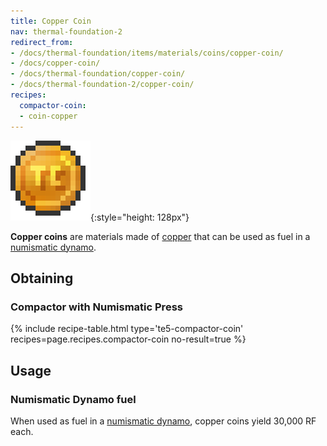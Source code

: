 ```yaml
---
title: Copper Coin
nav: thermal-foundation-2
redirect_from:
- /docs/thermal-foundation/items/materials/coins/copper-coin/
- /docs/copper-coin/
- /docs/thermal-foundation/copper-coin/
- /docs/thermal-foundation-2/copper-coin/
recipes:
  compactor-coin:
  - coin-copper
---
```


![Copper coin](/assets/images/thermal-foundation-2/coin-copper.png){:style="height: 128px"}


**Copper coins** are materials made of [copper](/docs/1.12/thermal-foundation-2/copper-ingot/) that can be
used as fuel in a [numismatic dynamo](/docs/1.12/thermal-expansion-5/numismatic-dynamo/).


Obtaining
---------

### Compactor with Numismatic Press
{% include recipe-table.html type='te5-compactor-coin' recipes=page.recipes.compactor-coin no-result=true %}


Usage
-----

### Numismatic Dynamo fuel
When used as fuel in a [numismatic dynamo](/docs/1.12/thermal-expansion-5/numismatic-dynamo/), copper
coins yield 30,000 RF each.
